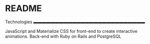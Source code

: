 # README
Technologies
▬▬▬▬▬▬▬▬▬▬▬▬▬▬▬▬▬▬▬▬▬▬▬▬▬▬

JavaScript and Materialize CSS for front-end to create interactive animations.
Back-end with Ruby on Rails and PostgreSQL
